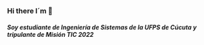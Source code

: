### Hi there I´m  👋
##### Soy estudiante de Ingeniería de Sistemas de la UFPS de Cúcuta y tripulante de Misión TIC 2022


<!--
**LuisAlbarracin/LuisAlbarracin** is a ✨ _special_ ✨ repository because its `README.md` (this file) appears on your GitHub profile.

Here are some ideas to get you started:

- 🔭 I’m currently working on ...
- 🌱 I’m currently learning ...
- 👯 I’m looking to collaborate on ...
- 🤔 I’m looking for help with ...
- 💬 Ask me about ...
- 📫 How to reach me: ...
- 😄 Pronouns: ...
- ⚡ Fun fact: ...
-->
